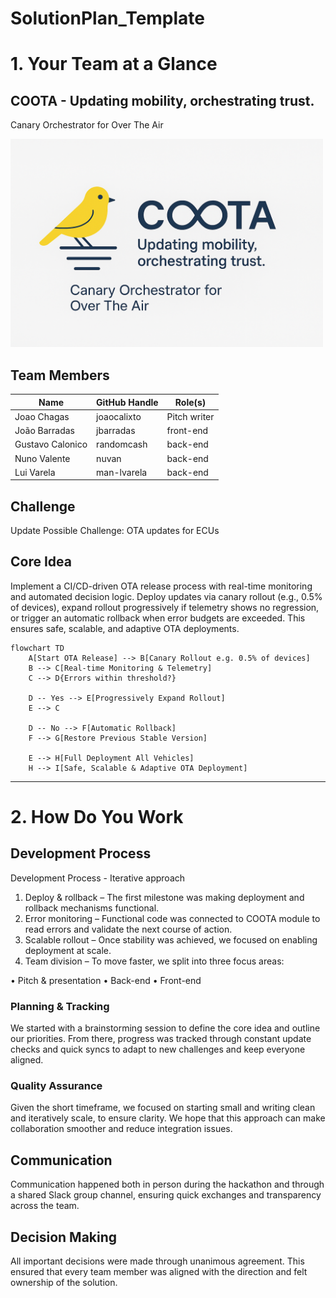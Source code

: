 # SolutionPlan_Template



# 1. Your Team at a Glance

## COOTA - Updating mobility, orchestrating trust.
Canary Orchestrator for Over The Air

<img src="assets/coota_logo.png" alt="Coota Logo" width="500px" />

## Team Members
| Name             | GitHub Handle | Role(s)      |
|------------------|---------------|--------------|
| Joao Chagas      | joaocalixto   | Pitch writer |
| João Barradas    |  jbarradas | front-end    |
| Gustavo Calonico |  randomcash  | back-end     |
| Nuno Valente     |  nuvan | back-end     |
| Lui Varela       |  man-lvarela | back-end     |

## Challenge
Update Possible Challenge: OTA updates for ECUs

## Core Idea
Implement a CI/CD-driven OTA release process with real-time monitoring and automated decision logic.
Deploy updates via canary rollout (e.g., 0.5% of devices), expand rollout progressively if telemetry shows no regression, or trigger an automatic rollback when error budgets are exceeded.
This ensures safe, scalable, and adaptive OTA deployments.

```mermaid
flowchart TD
    A[Start OTA Release] --> B[Canary Rollout e.g. 0.5% of devices]
    B --> C[Real-time Monitoring & Telemetry]
    C --> D{Errors within threshold?}
    
    D -- Yes --> E[Progressively Expand Rollout]
    E --> C
    
    D -- No --> F[Automatic Rollback]
    F --> G[Restore Previous Stable Version]
    
    E --> H[Full Deployment All Vehicles]
    H --> I[Safe, Scalable & Adaptive OTA Deployment]
```

---

# 2. How Do You Work

## Development Process
Development Process - Iterative approach
1.  Deploy & rollback – The first milestone was making deployment and rollback mechanisms functional.
2.  Error monitoring – Functional code was connected to COOTA module to read errors and validate the next course of action.
3.  Scalable rollout – Once stability was achieved, we focused on enabling deployment at scale.
4. Team division – To move faster, we split into three focus areas:

•	Pitch & presentation
•	Back-end
•	Front-end


### Planning & Tracking
We started with a brainstorming session to define the core idea and outline our priorities. From there, progress was tracked through constant update checks and quick syncs to adapt to new challenges and keep everyone aligned.

### Quality Assurance
Given the short timeframe, we focused on starting small and writing clean and iteratively scale, to ensure clarity. We hope that this approach can make collaboration smoother and reduce integration issues.


## Communication
Communication happened both in person during the hackathon and through a shared Slack group channel, ensuring quick exchanges and transparency across the team.

## Decision Making
All important decisions were made through unanimous agreement. This ensured that every team member was aligned with the direction and felt ownership of the solution.
